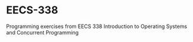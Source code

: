 # EECS-338
Programming exercises from EECS 338 Introduction to Operating Systems and Concurrent Programming
